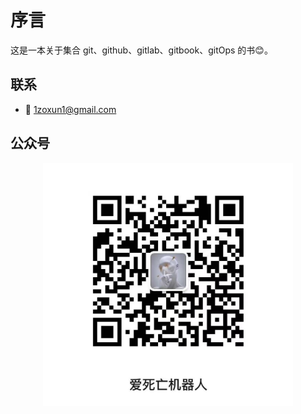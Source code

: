 # 序言

<!-- ignore:advanced-emoji:start -->
这是一本关于集合 git、github、gitlab、gitbook、gitOps 的书:blush:。
<!-- ignore:advanced-emoji:end -->

## 联系

<!-- ignore:advanced-emoji:start -->
- :email: 1zoxun1@gmail.com
<!-- ignore:advanced-emoji:end -->

## 公众号

<div align=center><img src="https://github.com/Ghostwritten/gitbook-demo/blob/gh-pages/assets/imgs/public.jpg" width="400"></div>
